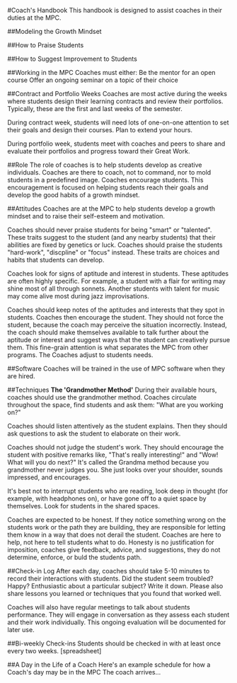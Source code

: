 #Coach's Handbook
This handbook is designed to assist coaches in their duties at the MPC.

##Modeling the Growth Mindset


##How to Praise Students

##How to Suggest Improvement to Students

##Working in the MPC
Coaches must either:
Be the mentor for an open course
Offer an ongoing seminar on a topic of their choice

##Contract and Portfolio Weeks
Coaches are most active during the weeks where students design their learning contracts and review their portfolios. Typically, these are the first and last weeks of the semester.

During contract week, students will need lots of one-on-one attention to set their goals and design their courses. Plan to extend your hours.

During portfolio week, students meet with coaches and peers to share and evaluate their portfolios and progress toward their Great Work.

##Role
The role of coaches is to help students develop as creative individuals. Coaches are there to coach, not to command, nor to mold students in a predefined image. Coaches encourage students. This encouragement is focused on helping students reach their goals and develop the good habits of a growth mindset.

##Attitudes
Coaches are at the MPC to help students develop a growth mindset and to raise their self-esteem and motivation.

Coaches should never praise students for being "smart" or "talented". These traits suggest to the student (and any nearby students) that their abilities are fixed by genetics or luck. Coaches should praise the students "hard-work", "discpline" or "focus" instead. These traits are choices and habits that students can develop.

Coaches look for signs of aptitude and interest in students. These aptitudes are often highly specific. For example, a student with a flair for writing may shine most of all through sonnets. Another students with talent for music may come alive most during jazz improvisations.

Coaches should keep notes of the aptitudes and interests that they spot in students. Coaches then encourage the student. They should not force the student, because the coach may perceive the situation incorrectly. Instead, the coach should make themselves available to talk further about the aptitude or interest and suggest ways that the student can creatively pursue them. This fine-grain attention is what separates the MPC from other programs. The Coaches adjust to students needs. 

##Software
Coaches will be trained in the use of MPC software when they are hired.

##Techniques
<b>The 'Grandmother Method'</b>
During their available hours, coaches should use the grandmother method. Coaches circulate throughout the space, find students and ask them: "What are you working on?"

Coaches should listen attentively as the student explains. Then they should ask questions to ask the student to elaborate on their work.

Coaches should not judge the student's work. They should encourage the student with positive remarks like, "That's really interesting!" and "Wow! What will you do next?" It's called the Grandma method because you grandmother never judges you. She just looks over your shoulder, sounds impressed, and encourages.

It's best not to interrupt students who are reading, look deep in thought (for example, with headphones on), or have gone off to a quiet space by themselves. Look for students in the shared spaces.

Coaches are expected to be honest. If they notice something wrong on the students work or the path they are building, they are responsible for letting them know in a way that does not derail the student. Coaches are here to help, not here to tell students what to do. Honesty is no justification for imposition, coaches give feedback, advice, and suggestions, they do not determine, enforce, or buld the students path. 

##Check-in Log
After each day, coaches should take 5-10 minutes to record their interactions with students. Did the student seem troubled? Happy? Enthusiastic about a particular subject? Write it down. Please also share lessons you learned or techniques that you found that worked well.

Coaches will also have regular meetings to talk about students performance. They will engage in conversation as they assess each student and their work individually. This ongoing evaluation will be documented for later use. 

##Bi-weekly Check-ins
Students should be checked in with at least once every two weeks. [spreadsheet]

##A Day in the Life of a Coach
Here's an example schedule for how a Coach's day may be in the MPC
The coach arrives...

